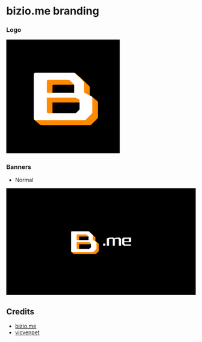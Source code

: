 # bizio.me branding

### Logo
<img src="https://github.com/bizio-me/branding/blob/main/branding/main/logo/b_logo_black.png" width="60%" height="60%" title="bizio.me Logo">

### Banners
- Normal
<img src="https://github.com/bizio-me/branding/blob/main/branding/main/banner/b_banner_git.png" title="bizio.me Banner">

## Credits
- [bizio.me](https://github.com/bizio-me)
- [vicvenpet](https://github.com/vicvenpet)
